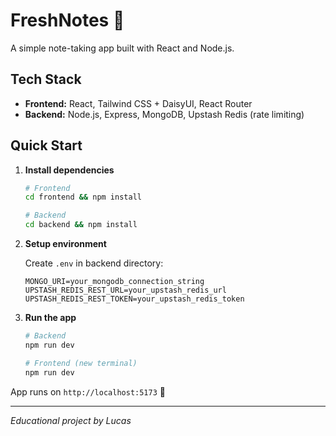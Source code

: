 # FreshNotes 📝

A simple note-taking app built with React and Node.js.

## Tech Stack
- **Frontend:** React, Tailwind CSS + DaisyUI, React Router
- **Backend:** Node.js, Express, MongoDB, Upstash Redis (rate limiting)

## Quick Start

1. **Install dependencies**
   ```bash
   # Frontend
   cd frontend && npm install
   
   # Backend  
   cd backend && npm install
   ```

2. **Setup environment**
   
   Create `.env` in backend directory:
   ```env
   MONGO_URI=your_mongodb_connection_string
   UPSTASH_REDIS_REST_URL=your_upstash_redis_url
   UPSTASH_REDIS_REST_TOKEN=your_upstash_redis_token
   ```

3. **Run the app**
   ```bash
   # Backend
   npm run dev
   
   # Frontend (new terminal)
   npm run dev
   ```

App runs on `http://localhost:5173` 🚀

---

*Educational project by Lucas*